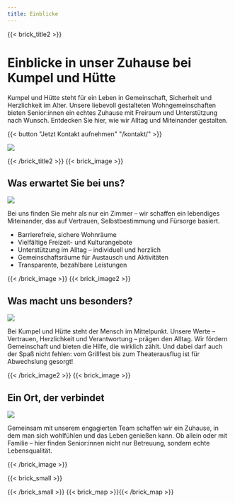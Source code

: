 ```yaml
---
title: Einblicke
---
```


{{< brick_title2 >}}
# Einblicke in unser Zuhause bei Kumpel und Hütte

Kumpel und Hütte steht für ein Leben in Gemeinschaft, Sicherheit und Herzlichkeit im Alter. Unsere liebevoll gestalteten Wohngemeinschaften bieten Senior:innen ein echtes Zuhause mit Freiraum und Unterstützung nach Wunsch. Entdecken Sie hier, wie wir Alltag und Miteinander gestalten.

{{< button "Jetzt Kontakt aufnehmen" "/kontakt/" >}}

![](/uploads/gallery/05.jpg)

{{< /brick_title2 >}}
{{< brick_image >}}

## Was erwartet Sie bei uns?

![](/uploads/gallery/02.jpg)

Bei uns finden Sie mehr als nur ein Zimmer – wir schaffen ein lebendiges Miteinander, das auf Vertrauen, Selbstbestimmung und Fürsorge basiert.

- Barrierefreie, sichere Wohnräume
- Vielfältige Freizeit- und Kulturangebote
- Unterstützung im Alltag – individuell und herzlich
- Gemeinschaftsräume für Austausch und Aktivitäten
- Transparente, bezahlbare Leistungen

{{< /brick_image >}}
{{< brick_image2 >}}

## Was macht uns besonders?

![](/uploads/photos/06.jpg)

Bei Kumpel und Hütte steht der Mensch im Mittelpunkt. Unsere Werte – Vertrauen, Herzlichkeit und Verantwortung – prägen den Alltag. Wir fördern Gemeinschaft und bieten die Hilfe, die wirklich zählt. Und dabei darf auch der Spaß nicht fehlen: vom Grillfest bis zum Theaterausflug ist für Abwechslung gesorgt!

{{< /brick_image2 >}}
{{< brick_image >}}

## Ein Ort, der verbindet

![](/uploads/gallery/05.jpg)

Gemeinsam mit unserem engagierten Team schaffen wir ein Zuhause, in dem man sich wohlfühlen und das Leben genießen kann. Ob allein oder mit Familie – hier finden Senior:innen nicht nur Betreuung, sondern echte Lebensqualität.

{{< /brick_image >}}
<!-- {{< brick_reviews >}}{{< /brick_reviews >}}
{{< brick_quote >}}

## "Kumpel und Hütte fühlt sich an wie Familie."
— &nbsp;Bewohnerstimme

![](/uploads/gallery/05.jpg)

{{< /brick_quote >}} -->
{{< brick_small >}}

{{< /brick_small >}}
{{< brick_map >}}{{< /brick_map >}}
